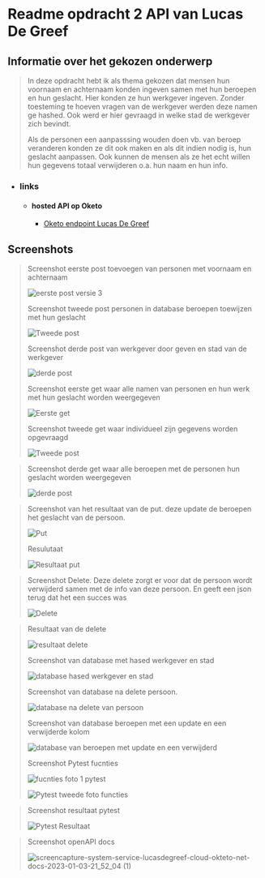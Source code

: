 # Readme opdracht 2 API van Lucas De Greef

## Informatie over het gekozen onderwerp
  >In deze opdracht hebt ik als thema gekozen dat mensen hun voornaam en achternaam konden ingeven samen met hun beroepen en hun geslacht.
  >Hier konden ze hun werkgever ingeven. Zonder toesteming te hoeven vragen van de werkgever werden deze namen ge hashed.
  >Ook werd er hier gevraagd in welke stad de werkgever zich bevindt.
  >
  >Als de personen een aanpasssing wouden doen vb. van beroep veranderen konden ze dit ook maken 
  >en als dit indien nodig is, hun geslacht aanpassen.
  >Ook kunnen de mensen als ze het echt willen hun gegevens totaal verwijderen o.a. hun naam en hun info.
  >
* ### links
  * #### hosted API op Oketo
    * [Oketo endpoint Lucas De Greef](https://system-service-lucasdegreef.cloud.okteto.net)

## Screenshots
>Screenshot eerste post toevoegen van personen met voornaam en achternaam
>
>![eerste post versie 3](https://user-images.githubusercontent.com/82623056/210450027-74b0a1f5-835f-4399-9f96-0c0e5924d4fe.png)
>
>Screenshot tweede post personen in database beroepen toewijzen met hun geslacht
>
>![Tweede post](https://user-images.githubusercontent.com/82623056/210450398-69687afd-82ca-4743-9389-11cce3c517f5.png)
>
>Screenshot derde post van werkgever door geven en stad van de werkgever
>
>![derde post](https://user-images.githubusercontent.com/82623056/210451375-4e427add-65b2-4293-abce-2d9870d15724.png)
>
>Screenshot eerste get waar alle namen van personen en hun werk met hun geslacht worden weergegeven
>
>![Eerste get](https://user-images.githubusercontent.com/82623056/210451609-4d42c853-8466-4624-bacb-260728c2f0f8.png)
>
>Screenshot tweede get waar individueel zijn gegevens worden opgevraagd
>
>![Tweede post](https://user-images.githubusercontent.com/82623056/210452169-4e5cc207-e667-4f4f-8953-ee8a6ce9a69e.png)
>

>Screenshot derde get waar alle beroepen met de personen hun geslacht worden weergegeven
>
>![derde post](https://user-images.githubusercontent.com/82623056/210452387-952d15f4-f1e1-429a-99f7-afe1b489fea3.png)
>

>Screenshot van het resultaat van de put. deze update de beroepen het geslacht van de persoon.
>
>![Put](https://user-images.githubusercontent.com/82623056/210452680-ee9e9330-7b3d-4d92-90af-5d828675f9e1.png)
>
>Resulutaat
>
>![Resultaat put](https://user-images.githubusercontent.com/82623056/210452844-f6ef6a4b-be93-4e7a-8265-c952ff0e8c9b.png)
>

>Screenshot Delete. Deze delete zorgt er voor dat de persoon wordt verwijderd samen met de info van deze persoon.
>En geeft een json terug dat het een succes was
>
>![Delete](https://user-images.githubusercontent.com/82623056/210453204-158214a9-a796-47f1-9ece-a4f7b0c6feff.png)
>

>Resultaat van de delete
>
>![resultaat delete](https://user-images.githubusercontent.com/82623056/210453345-8e032c36-7421-411d-aee0-a466e35d48b2.png)
>
>Screenshot van database met hased werkgever en stad
>
>![database hased werkgever en stad](https://user-images.githubusercontent.com/82623056/210453554-67cd38f2-7ab9-4b3f-9c31-f05cb8a95ac9.png)
>
>Screenshot van database na delete persoon.
>
>![database na delete van persoon](https://user-images.githubusercontent.com/82623056/210453631-d93a5216-3817-47ed-afd3-53f85fe50448.png)
>
>Screenshot van database beroepen met een update en een verwijderde kolom
>
>![database van beroepen met update en een verwijderd](https://user-images.githubusercontent.com/82623056/210453772-dcea9a93-9463-4554-b575-5a80deca29f6.png)
>
>Screenshot Pytest fucnties
>
>![fucnties foto 1 pytest](https://user-images.githubusercontent.com/82623056/210456626-988880db-eca2-4acc-9536-3725fdeadb3d.png)
>
>![Pytest tweede foto functies](https://user-images.githubusercontent.com/82623056/210456706-1732872d-6379-4a33-b1e2-26fd420cacf4.png)


>Screenshot resultaat pytest
>
>![Pytest Resultaat](https://user-images.githubusercontent.com/82623056/210456514-ac72d8dd-23bc-44ad-b1fb-5e37823eaccd.png)
>

>Screenshot openAPI docs
>
>![screencapture-system-service-lucasdegreef-cloud-okteto-net-docs-2023-01-03-21_52_04 (1)](https://user-images.githubusercontent.com/82623056/210449263-9c038b9a-f8d7-40e9-bbf3-c6a535716963.png)
